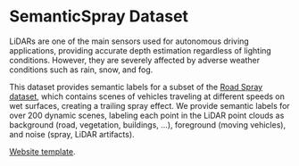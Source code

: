 # SemanticSpray Dataset



LiDARs are one of the main sensors used for autonomous driving applications, providing accurate depth estimation regardless of lighting conditions. However, they are severely affected by adverse weather conditions such as rain, snow, and fog.

This dataset provides semantic labels for a subset of the [Road Spray dataset](https://www.fzd-datasets.de/spray/), which contains scenes of vehicles traveling at different speeds on wet surfaces, creating a trailing spray effect. We provide semantic labels for over 200 dynamic scenes, labeling each point in the LiDAR point clouds as background (road, vegetation, buildings, ...), foreground (moving vehicles), and noise (spray, LiDAR artifacts).


[Website template](https://nerfies.github.io).


